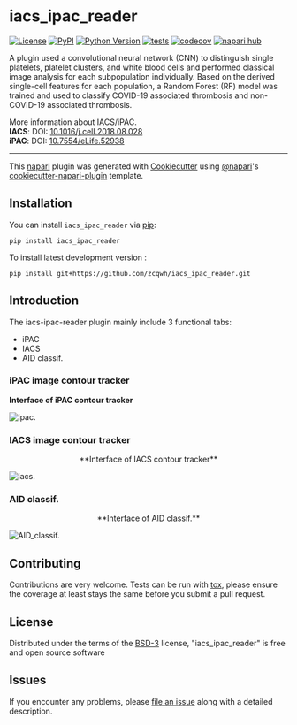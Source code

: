 # iacs_ipac_reader

[![License](https://img.shields.io/pypi/l/iacs_ipac_reader.svg?color=green)](https://github.com/zcqwh/iacs_ipac_reader/raw/main/LICENSE)
[![PyPI](https://img.shields.io/pypi/v/iacs_ipac_reader.svg?color=green)](https://pypi.org/project/iacs_ipac_reader)
[![Python Version](https://img.shields.io/pypi/pyversions/iacs_ipac_reader.svg?color=green)](https://python.org)
[![tests](https://github.com/zcqwh/iacs_ipac_reader/workflows/tests/badge.svg)](https://github.com/zcqwh/iacs_ipac_reader/actions)
[![codecov](https://codecov.io/gh/zcqwh/iacs_ipac_reader/branch/main/graph/badge.svg)](https://codecov.io/gh/zcqwh/iacs_ipac_reader)
[![napari hub](https://img.shields.io/endpoint?url=https://api.napari-hub.org/shields/iacs_ipac_reader)](https://napari-hub.org/plugins/iacs_ipac_reader)

A plugin used a convolutional neural network (CNN) to distinguish single platelets, platelet clusters, and white blood cells and performed classical image analysis for each subpopulation individually. Based on the derived single-cell features for each population, a Random Forest (RF) model was trained and used to classify COVID-19 associated thrombosis and non-COVID-19 associated thrombosis.

More information about IACS/iPAC.  
__IACS__: DOI: [10.1016/j.cell.2018.08.028](https://www.sciencedirect.com/science/article/pii/S0092867418310444)   
__iPAC__: DOI: [10.7554/eLife.52938](https://elifesciences.org/articles/52938)

----------------------------------

This [napari] plugin was generated with [Cookiecutter] using [@napari]'s [cookiecutter-napari-plugin] template.

<!--
Don't miss the full getting started guide to set up your new package:
https://github.com/napari/cookiecutter-napari-plugin#getting-started

and review the napari docs for plugin developers:
https://napari.org/plugins/stable/index.html
-->

## Installation

You can install `iacs_ipac_reader` via [pip]:

    pip install iacs_ipac_reader



To install latest development version :

    pip install git+https://github.com/zcqwh/iacs_ipac_reader.git


## Introduction

The iacs-ipac-reader plugin mainly include 3 functional tabs:

* iPAC
* IACS
* AID classif.



### iPAC image contour tracker
**Interface of iPAC contour tracker**

![ipac.](https://github.com/zcqwh/iacs_ipac_reader/blob/main/Tutorial/pictures/ipac.png?raw=true "iPAC")

### IACS image contour tracker
<center>**Interface of IACS contour tracker**</center>    

![iacs.](https://github.com/zcqwh/iacs_ipac_reader/blob/main/Tutorial/pictures/iacs.png?raw=true "IACS")

### AID classif.
<center>**Interface of AID classif.**</center>     
 
![AID_classif.](https://github.com/zcqwh/iacs_ipac_reader/blob/main/Tutorial/pictures/classifier.jpg?raw=true "AID classif")



## Contributing

Contributions are very welcome. Tests can be run with [tox], please ensure
the coverage at least stays the same before you submit a pull request.

## License

Distributed under the terms of the [BSD-3] license,
"iacs_ipac_reader" is free and open source software

## Issues

If you encounter any problems, please [file an issue] along with a detailed description.

[napari]: https://github.com/napari/napari
[Cookiecutter]: https://github.com/audreyr/cookiecutter
[@napari]: https://github.com/napari
[MIT]: http://opensource.org/licenses/MIT
[BSD-3]: http://opensource.org/licenses/BSD-3-Clause
[GNU GPL v3.0]: http://www.gnu.org/licenses/gpl-3.0.txt
[GNU LGPL v3.0]: http://www.gnu.org/licenses/lgpl-3.0.txt
[Apache Software License 2.0]: http://www.apache.org/licenses/LICENSE-2.0
[Mozilla Public License 2.0]: https://www.mozilla.org/media/MPL/2.0/index.txt
[cookiecutter-napari-plugin]: https://github.com/napari/cookiecutter-napari-plugin

[file an issue]: https://github.com/zcqwh/iacs_ipac_reader/issues

[napari]: https://github.com/napari/napari
[tox]: https://tox.readthedocs.io/en/latest/
[pip]: https://pypi.org/project/pip/
[PyPI]: https://pypi.org/

